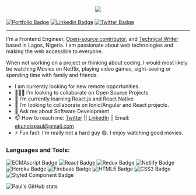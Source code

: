 
<h1 align="center">
  <a href="https://git.io/typing-svg">
    <img src="https://readme-typing-svg.herokuapp.com/?lines=Hello!+👋;Ekunola+Paul+here....;Happy+to+meet+you+🥰!&center=true&size=30">
  </a>
</h1>

<!-- <h2 align="center"> Hey there, I'm Ekunola Paul 👋🏾</h2> -->
<p align="center">
  
[![Portfolio Badge](https://img.shields.io/badge/Portfolio-0077B5?style=for-the-badge&logo=Portfolio&logoColor=white&link=https://www.linkedin.com/in/m-bakr/)](https://ekunolapaul.netlify.app/)
[![Linkedin Badge](https://img.shields.io/badge/LinkedIn-0077B5?style=for-the-badge&logo=linkedin&logoColor=white&link=https://www.linkedin.com/in/m-bakr/)](https://www.linkedin.com/in/ekunola-paul-42712b1aa/)
[![Twitter Badge](https://img.shields.io/badge/Twitter-1DA1F2?style=for-the-badge&logo=twitter&logoColor=white&link=https://twitter.com/bkshjs)](https://twitter.com/PSCON3)
<!--   <a href="https://ekunola-paul.netlify.app/">Website</a> •
  <a href="https://www.linkedin.com/in/ekunola-paul-42712b1aa/">LinkedIn</a> •
  <a href="https://twitter.com/PSCON3">Twitter</a> -->
</p>



---

<!--
**pscon/pscon** is a ✨ _special_ ✨ repository because its `README.md` (this file) appears on your GitHub profile.

Here are some ideas to get you started:
-->

I'm a Frontend Engineer, [Open-source contributor](https://github.com/pscon), and [Technical Writer](https://pscon.hashnode.dev) based in Lagos, Nigeria. I am passionate about web technologies and making the web accessible to everyone.

When not working on a project or thinking about coding, I would most likely be watching Movies on Netflix, playing video games, sight-seeing or spending time with family and friends.

<!-- **I am currently looking for a software engineer position with an exciting company.** -->

<!-- - 🔭 I’m currently working on ... -->
<!-- - 🌱 I’m currently learning ... -->
<!-- - 🤔 I’m looking for help with ... -->
- I am currently looking for new remote opportunities.
- 👨🏾‍💻 I’m looking to collaborate on Open Source Projects
- 🌱 I’m currently learning React.js and React Native
- 👯 I’m looking to collaborate on Ionic/Angular and React projects.
- 💬 Ask me about Software Development
- 📫 How to reach me:  [Twitter](https://twitter.com/PSCON3) || [LinkedIn](https://www.linkedin.com/in/ekunola-paul-42712b1aa/) || Email: ekunolapaul@gmail.com
- ⚡ Fun fact:  I'm really not a hard guy 😄. I enjoy watching good movies.



### Languages and Tools:
![ECMAscript Badge](https://img.shields.io/badge/ECMAScript-F7DF1E?style=for-the-badge&logo=javascript&logoColor=black)
![React Badge](https://img.shields.io/badge/React-20232A?style=for-the-badge&logo=react&logoColor=61DAFB)
![Redux Badge](https://img.shields.io/badge/Redux-593D88?style=for-the-badge&logo=redux&logoColor=white)
![Netlify Badge](https://img.shields.io/badge/Netlify-00C7B7?style=for-the-badge&logo=netlify&logoColor=white)
![Heroku Badge](https://img.shields.io/badge/Heroku-430098?style=for-the-badge&logo=heroku&logoColor=white)
![Firebase Badge](https://img.shields.io/badge/Firebase-000000?style=for-the-badge&logo=firebase&logoColor=F7DF1E)
![HTML5 Badge](https://img.shields.io/badge/HTML5-E34F26?style=for-the-badge&logo=html5&logoColor=white)
![CSS3 Badge](https://img.shields.io/badge/CSS3-1572B6?style=for-the-badge&logo=css3&logoColor=white)
![Styled Component Badge](https://img.shields.io/badge/StyledComponent-000000?style=for-the-badge&logo=styled-components)
<!-- ![GraphQl Badge](https://img.shields.io/badge/GraphQl-000000?style=for-the-badge&logo=graphql&logoColor=pink) -->
<!-- ![React Native Badge](https://img.shields.io/badge/ReactNative-20232A?style=for-the-badge&logo=react&logoColor=61DAFB) -->
<!-- ![Nodejs Badge](https://img.shields.io/badge/Node.js-43853D?style=for-the-badge&logo=node.js&logoColor=white) -->

![Paul's GitHub stats](https://github-readme-stats.vercel.app/api?username=pscon&show_icons=true)

